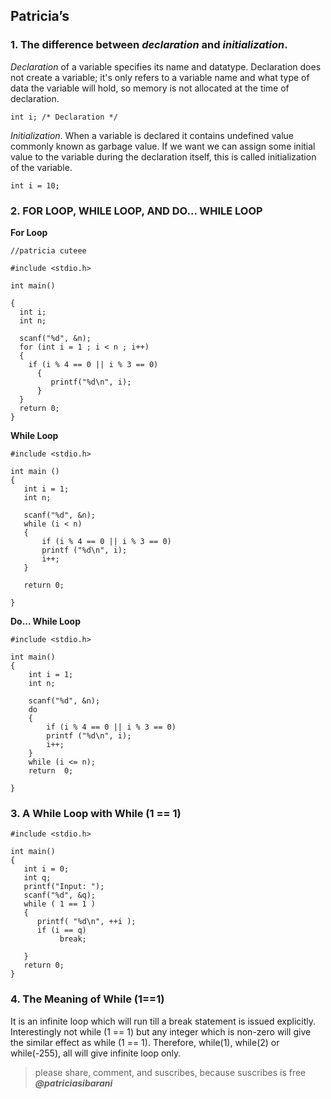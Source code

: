 ## Patricia’s

### 1. The difference between **_declaration_** and **_initialization_**.
  _Declaration_ of a variable specifies its name and datatype. Declaration does not create a variable; it's only refers to a variable name and what type of data the variable will hold, so memory is not allocated at the time of declaration.
  
  `int i; /* Declaration */`
  
  _Initialization_. When a variable is declared it contains undefined value commonly known as garbage value. If we want we can assign some initial value to the variable during the declaration itself, this is called initialization of the variable.
  
  `int i = 10;`
  

### 2. FOR LOOP, WHILE LOOP, AND DO... WHILE LOOP

 **For Loop**
 
  ```
  //patricia cuteee
  
  #include <stdio.h>
  
  int main()

{
    int i;
    int n;
    
    scanf("%d", &n);
    for (int i = 1 ; i < n ; i++)
    {
      if (i % 4 == 0 || i % 3 == 0)
        {
           printf("%d\n", i);
        }
    }
    return 0;
}
```

 **While Loop**
 
 ```
 #include <stdio.h>

int main ()
{
	int i = 1;
	int n;
	
	scanf("%d", &n);
	while (i < n)
	{
        if (i % 4 == 0 || i % 3 == 0)
		printf ("%d\n", i);
        i++;
	}

	return 0;
	
}
```
**Do... While Loop**

```
#include <stdio.h>

int main()
{
    int i = 1;
    int n;

    scanf("%d", &n);
    do
    {
        if (i % 4 == 0 || i % 3 == 0)
        printf ("%d\n", i);
        i++;
    }
    while (i <= n);
    return  0;
    
}
```

### 3. A While Loop with While (1 == 1)

```
#include <stdio.h>

int main()  
{ 
   int i = 0; 
   int q;
   printf("Input: ");
   scanf("%d", &q);
   while ( 1 == 1 )  
   {   
      printf( "%d\n", ++i ); 
      if (i == q)      
           break;
  
   } 
   return 0; 
} 
```

### 4. The Meaning of While (1==1)

It is an infinite loop which will run till a break statement is issued explicitly. Interestingly not while (1 == 1) but any integer which is non-zero will give the similar effect as while (1 == 1). Therefore, while(1), while(2) or while(-255), all will give infinite loop only.





> please share, comment, and suscribes, because suscribes is free
***@patriciasibarani***
